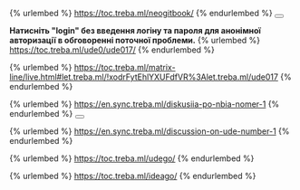 <!--sec data-title="Обговорення проблем" data-id="intro" data-nopdf="true" ces-->
{% urlembed %} https://toc.treba.ml/neogitbook/
{% endurlembed %}
<button class="section" target="section3" show="Спрощений інтерфейс" hide="Сховати спрощений інтерфейс"></button>
<!--endsec-->

<!--sec data-title="Спрощений інтерфейс" data-id="section3" data-show=false ces-->
**Натисніть "login" без введення логіну та пароля для анонімної авторизації в обговоренні поточної проблеми.**
{% urlembed %} https://toc.treba.ml/ude0/ude017/
{% endurlembed %}
<!--endsec-->

<!--sec data-title="Cтрічка обговорення поточної проблеми (останні 60 повідомлень)"  data-id="section2" data-nopdf="true" ces-->
{% urlembed %} https://toc.treba.ml/matrix-line/live.html#let.treba.ml/!xodrFytEhlYXUFdfVR%3Alet.treba.ml/ude017
{% endurlembed %}
<!--endsec-->

<!--sec data-title="Чи потребує проблема оптимізації?" data-id="section7" data-collapse=true ces-->
{% urlembed %} https://en.sync.treba.ml/diskusiia-po-nbia-nomer-1
{% endurlembed %}
<button class="section" target="section4" show="Does the problem need optimization?" hide="Hide English version"></button>
<!--endsec-->

<!--sec data-title="Does the problem need optimization?" data-id="section4" data-show=false ces-->
{% urlembed %} https://en.sync.treba.ml/discussion-on-ude-number-1
{% endurlembed %}
<!--endsec-->


<!--sec data-title="Додати новий опис проблеми" data-id="section5" data-collapse=true ces-->
{% urlembed %} https://toc.treba.ml/udego/
{% endurlembed %}
<!--endsec-->

<!--sec data-title="Додати новий опис ідеї" data-id="section6" data-collapse=true ces-->
{% urlembed %} https://toc.treba.ml/ideago/
{% endurlembed %}
<!--endsec-->

